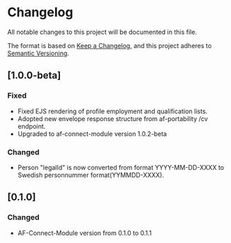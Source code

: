 # Changelog

All notable changes to this project will be documented in this file.

The format is based on [Keep a Changelog](https://keepachangelog.com/en/1.0.0/),
and this project adheres to [Semantic Versioning](https://semver.org/spec/v2.0.0.html).

## [1.0.0-beta]

### Fixed

- Fixed EJS rendering of profile employment and qualification lists.
- Adopted new envelope response structure from af-portability /cv endpoint.
- Upgraded to af-connect-module version 1.0.2-beta

### Changed

- Person "legalId" is now converted from format YYYY-MM-DD-XXXX to Swedish personnummer format(YYMMDD-XXXX).

## [0.1.0]

### Changed

- AF-Connect-Module version from 0.1.0 to 0.1.1
